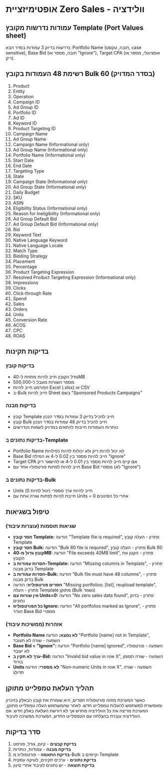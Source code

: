 # אופטימיזציית Zero Sales - וולידציה

## עמודות נדרשות מקובץ Template (Port Values sheet)
נדרשות בדיוק 3 עמודות בסדר הבא: Portfolio Name (חובה, טקסט, case sensitive), Base Bid (חובה, מספר או "Ignore"), Target CPA (אופציונלי, מספר או ריק).

## רשימת 48 העמודות בקובץ Bulk 60 (בסדר המדויק)
1. Product
2. Entity
3. Operation
4. Campaign ID
5. Ad Group ID
6. Portfolio ID
7. Ad ID
8. Keyword ID
9. Product Targeting ID
10. Campaign Name
11. Ad Group Name
12. Campaign Name (Informational only)
13. Ad Group Name (Informational only)
14. Portfolio Name (Informational only)
15. Start Date
16. End Date
17. Targeting Type
18. State
19. Campaign State (Informational only)
20. Ad Group State (Informational only)
21. Daily Budget
22. SKU
23. ASIN
24. Eligibility Status (Informational only)
25. Reason for Ineligibility (Informational only)
26. Ad Group Default Bid
27. Ad Group Default Bid (Informational only)
28. Bid
29. Keyword Text
30. Native Language Keyword
31. Native Language Locale
32. Match Type
33. Bidding Strategy
34. Placement
35. Percentage
36. Product Targeting Expression
37. Resolved Product Targeting Expression (Informational only)
38. Impressions
39. Clicks
40. Click-through Rate
41. Spend
42. Sales
43. Orders
44. Units
45. Conversion Rate
46. ACOS
47. CPC
48. ROAS

## בדיקות תקינות

### בדיקות קובץ
- גודל הקובץ חייב להיות מתחת ל-40MB
- מספר השורות מוגבל ל-500,000
- הפורמט חייב להיות Excel (.xlsx) או CSV
- ב-Bulk חייב להיות Sheet בשם "Sponsored Products Campaigns"

### בדיקות מבנה
- קובץ Template חייב להכיל בדיוק 3 עמודות בסדר הנכון
- קובץ Bulk חייב להכיל בדיוק 48 עמודות בסדר הנכון
- כותרות העמודות חייבות להתאים במדויק לשמות הנדרשים

### בדיקות נתונים ב-Template
- Portfolio Name לא יכול להיות ריק ולא יכולות להיות כפילויות
- Base Bid חייב להיות מספר בין 0.02 ל-4 או המילה "Ignore"
- Target CPA אם קיים חייב להיות מספר בין 0.01 ל-4 או להישאר ריק
- חייב להיות לפחות פורטפוליו אחד עם Base Bid מספרי (לא "Ignore")

### בדיקות נתונים ב-Bulk
- Units חייב להיות ערך מספרי (יכול להיות 0)
- חייבת להיות לפחות שורה אחת עם Units = 0 אחרי כל הסינונים

## טיפול בשגיאות

### שגיאות חוסמות (עוצרות עיבוד)
- **חסר קובץ Template:** הודעה "Template file is required", פתרון - העלה קובץ Template
- **חסר קובץ Bulk:** הודעה "Bulk 60 file is required", פתרון - העלה קובץ Bulk 60
- **קובץ גדול מ-40MB:** הודעה "File exceeds 40MB limit", פתרון - הקטן את הקובץ
- **חסרות עמודות ב-Template:** הודעה "Missing columns in Template", פתרון - בדוק מבנה Template
- **חסרות עמודות ב-Bulk:** הודעה "Bulk file must have 48 columns", פתרון - בדוק מבנה Bulk
- **חסרים פורטפוליוז:** הודעה "Missing portfolios: [list], reupload template", פתרון - העלה Template מתוקן (Bulk נשמר)
- **אין שורות עם Units=0:** הודעה "No zero sales data found", פתרון - בדוק נתונים
- **כל הפורטפוליוז Ignore:** הודעה "All portfolios marked as Ignore", פתרון - הגדר Base Bid מספרי

### אזהרות (ממשיכות עיבוד)
- **Portfolio Name לא נמצא:** הודעה "Portfolio [name] not in Template", השפעה - שורה לא תעובד
- **Base Bid = "Ignore":** הודעה "Portfolio [name] ignored", השפעה - פורטפוליו לא יעובד
- **ערך לא תקין ב-Bid:** הודעה "Invalid bid value in row X", השפעה - שורה תסומן בורוד
- **Units לא מספרי:** הודעה "Non-numeric Units in row X", השפעה - שורה תדולג

## תהליך העלאת טמפלייט מתוקן
כאשר המערכת מזהה פורטפוליוז חסרים, היא שומרת את קובץ הבאלק בזיכרון ומאפשרת למשתמש להעלות טמפלייט חדש. לאחר שהמשתמש העלה טמפלייט מתוקן, המערכת מריצה את כל הוולידציה מחדש אך לא דורשת העלאת באלק חדש. אם הוולידציה עוברת בהצלחה עם הטמפלייט החדש, המערכת ממשיכה לעיבוד.

## סדר בדיקות
1. **בדיקת קבצים** - קיום, גודל, פורמט
2. **בדיקת מבנה** - עמודות, כותרות
3. **בדיקת התאמה** - פורטפוליוז מ-Bulk קיימים ב-Template
4. **בדיקת נתונים** - ערכים תקינים, לוגיקה עסקית
5. **בדיקת תוצאה** - יש נתונים לעיבוד אחרי סינון